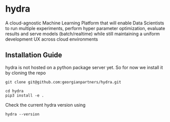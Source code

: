 # hydra
A cloud-agnostic Machine Learning Platform that will enable Data Scientists to run multiple experiments, perform hyper parameter optimization, evaluate results and serve models (batch/realtime) while still maintaining a uniform development UX across cloud environments 

## Installation Guide

hydra is not hosted on a python package server yet. So for now we install it by cloning the repo

```
git clone git@github.com:georgianpartners/hydra.git

cd hydra
pip3 install -e .
```

Check the current hydra version using
```
hydra --version
```
